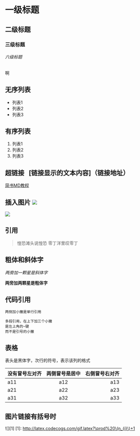 # 一级标题
## 二级标题
### 三级标题
###### 六级标题
啊

## 无序列表
- 列表1
- 列表2
- 列表3
## 有序列表
1. 列表1
2. 列表2
3. 列表3

## 超链接   [链接显示的文本内容]（链接地址）
[简书MD教程](https://www.jianshu.com/p/PpDNMG)

## 插入图片 ![](图片链接地址)
![](http://upload-images.jianshu.io/upload_images/259-0ad0d0bfc1c608b6.jpg?imageMogr2/auto-orient/strip%7CimageView2/2/w/1240)

## 引用
> 惶恐滩头说惶恐
> 零丁洋里叹零丁

## 粗体和斜体字
*两旁加一颗星是斜体字*

**两旁加两颗星是粗体字**

## 代码引用
`两侧加小撇是单行引用`

```
多段引用，在上下加三个小撇
是左上角的~键
而不是引号的小撇
```

## 表格
表头是黑体字，次行的符号，表示该列的格式

|没有冒号左对齐 |两侧冒号是居中|右侧冒号右对齐|
| ------------ |:-----------:| ----------:|
|       a11    |      a12    |     a13    |
|       a21    |      a22    |     a23    |
|       a31    |      a32    |     a33    |

## 图片链接有括号时
![][1]
[1]: http://latex.codecogs.com/gif.latex?\prod%20\(n_{i}\)+1





